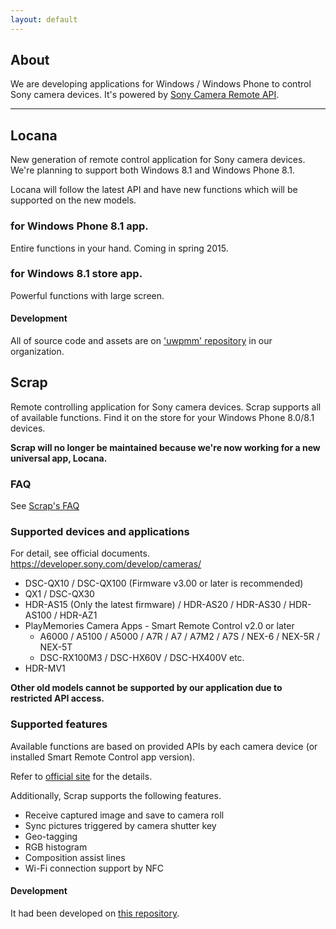 ```yaml
---
layout: default
---
```


## About

We are developing applications for Windows / Windows Phone to control Sony camera devices.
It's powered by [Sony Camera Remote API](http://developer.sony.com/develop/cameras/).

---


## Locana

New generation of remote control application for Sony camera devices.
We're planning to support both Windows 8.1 and Windows Phone 8.1.

Locana will follow the latest API and have new functions which will be supported on the new models.

### for Windows Phone 8.1 app.

Entire functions in your hand. Coming in spring 2015.

### for Windows 8.1 store app.

Powerful functions with large screen.

#### Development

All of source code and assets are on ['uwpmm' repository](https://github.com/locana/uwpmm) in our organization.


## Scrap

Remote controlling application for Sony camera devices.
Scrap supports all of available functions.
Find it on the store for your Windows Phone 8.0/8.1 devices.

**Scrap will no longer be maintained because we're now working for a new universal app, Locana.**

### FAQ
See [Scrap's FAQ](/scrap_faq.html)

### Supported devices and applications

For detail, see official documents. https://developer.sony.com/develop/cameras/

- DSC-QX10 / DSC-QX100 (Firmware v3.00 or later is recommended)
- QX1 / DSC-QX30
- HDR-AS15 (Only the latest firmware) / HDR-AS20 / HDR-AS30 / HDR-AS100 / HDR-AZ1
- PlayMemories Camera Apps - Smart Remote Control v2.0 or later
  + A6000 / A5100 / A5000 / A7R / A7 / A7M2 / A7S / NEX-6 / NEX-5R / NEX-5T
  + DSC-RX100M3 / DSC-HX60V / DSC-HX400V etc.
- HDR-MV1

**Other old models cannot be supported by our application due to restricted API access.**

### Supported features

Available functions are based on provided APIs by each camera device (or installed Smart Remote Control app version).

Refer to [official site](http://developer.sony.com/develop/cameras/) for the details.

Additionally, Scrap supports the following features.

- Receive captured image and save to camera roll
- Sync pictures triggered by camera shutter key
- Geo-tagging
- RGB histogram
- Composition assist lines
- Wi-Fi connection support by NFC

#### Development

It had been developed on [this repository](https://github.com/locana/wppmm).
